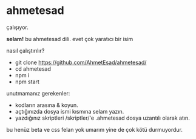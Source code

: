 # ahmetesad
çalışıyor.

**selam!** bu ahmetesad dili.
evet çok yaratıcı bir isim

nasıl çalıştırılır?
- git clone https://github.com/AhmetEsad/ahmetesad/
- cd ahmetesad
- npm i
- npm start

unutmamanız gerekenler:
- kodların arasına & koyun.
- açtığınızda dosya ismi kısmına selam yazın.
- yazdığınız skriptleri /skriptler/'e .ahmetesad dosya uzantılı olarak atın.

bu henüz beta ve css felan yok umarım yine de çok kötü durmuyordur.
